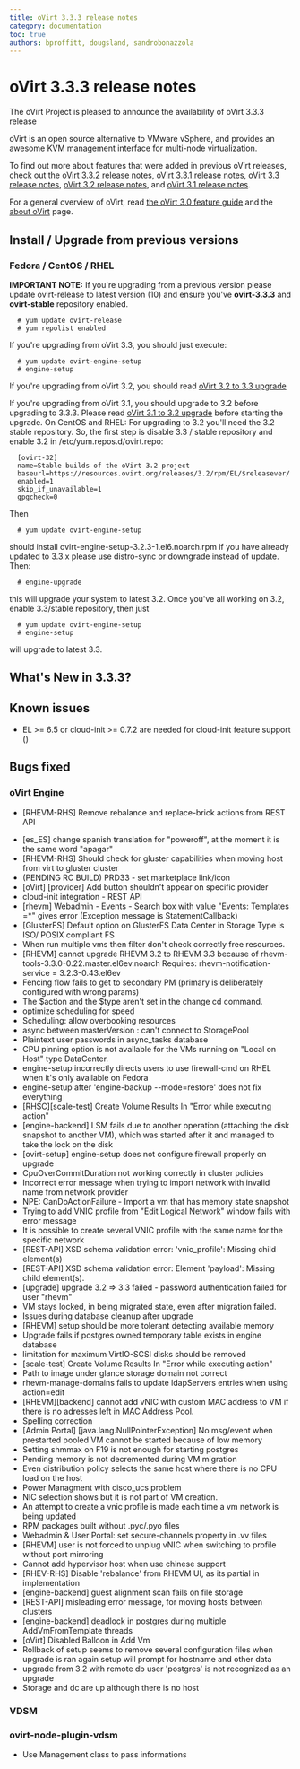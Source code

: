 ```yaml
---
title: oVirt 3.3.3 release notes
category: documentation
toc: true
authors: bproffitt, dougsland, sandrobonazzola
---
```


# oVirt 3.3.3 release notes

The oVirt Project is pleased to announce the availability of oVirt 3.3.3 release

oVirt is an open source alternative to VMware vSphere, and provides an awesome KVM management interface for multi-node virtualization.

To find out more about features that were added in previous oVirt releases, check out the [oVirt 3.3.2 release notes](/develop/release-management/releases/3.3.2/), [oVirt 3.3.1 release notes](/develop/release-management/releases/3.3.1/), [oVirt 3.3 release notes](/develop/release-management/releases/3.3/), [oVirt 3.2 release notes](/develop/release-management/releases/3.2/), and [oVirt 3.1 release notes](/develop/release-management/releases/3.1/).

For a general overview of oVirt, read [the oVirt 3.0 feature guide](/develop/release-management/releases/3.0/feature-guide/) and the [about oVirt](/community/about.html) page.

## Install / Upgrade from previous versions

### Fedora / CentOS / RHEL


**IMPORTANT NOTE:** If you're upgrading from a previous version please update ovirt-release to latest version (10) and ensure you've **ovirt-3.3.3** and **ovirt-stable** repository enabled.

      # yum update ovirt-release
      # yum repolist enabled

If you're upgrading from oVirt 3.3, you should just execute:

      # yum update ovirt-engine-setup
      # engine-setup

If you're upgrading from oVirt 3.2, you should read [oVirt 3.2 to 3.3 upgrade](/develop/release-management/releases/3.2/to-3.3-upgrade/)

If you're upgrading from oVirt 3.1, you should upgrade to 3.2 before upgrading to 3.3.3. Please read [oVirt 3.1 to 3.2 upgrade](/develop/release-management/releases/3.1/to-3.2-upgrade/) before starting the upgrade.
 On CentOS and RHEL: For upgrading to 3.2 you'll need the 3.2 stable repository.
So, the first step is disable 3.3 / stable repository and enable 3.2 in /etc/yum.repos.d/ovirt.repo:

      [ovirt-32]
      name=Stable builds of the oVirt 3.2 project
      baseurl=https://resources.ovirt.org/releases/3.2/rpm/EL/$releasever/
      enabled=1
      skip_if_unavailable=1
      gpgcheck=0

Then

      # yum update ovirt-engine-setup

should install ovirt-engine-setup-3.2.3-1.el6.noarch.rpm
if you have already updated to 3.3.x please use distro-sync or downgrade instead of update.
Then:

      # engine-upgrade

this will upgrade your system to latest 3.2.
Once you've all working on 3.2, enable 3.3/stable repository, then just

      # yum update ovirt-engine-setup
      # engine-setup

will upgrade to latest 3.3.

## What's New in 3.3.3?

## Known issues

*   EL >= 6.5 or cloud-init >= 0.7.2 are needed for cloud-init feature support ()

## Bugs fixed

### oVirt Engine

* [RHEVM-RHS] Remove rebalance and replace-brick actions from REST API
 - [es_ES] change spanish translation for "poweroff", at the moment it is the same word "apagar"
 - [RHEVM-RHS] Should check for gluster capabilities when moving host from virt to gluster cluster
 - (PENDING RC BUILD) PRD33 - set marketplace link/icon
 - [oVirt] [provider] Add button shouldn't appear on specific provider
 - cloud-init integration - REST API
 - [rhevm] Webadmin - Events - Search box with value "Events: Templates =\*" gives error (Exception message is StatementCallback)
 - [GlusterFS] Default option on GlusterFS Data Center in Storage Type is ISO/ POSIX compliant FS
 - When run multiple vms then filter don't check correctly free resources.
 - [RHEVM] cannot upgrade RHEVM 3.2 to RHEVM 3.3 because of rhevm-tools-3.3.0-0.22.master.el6ev.noarch Requires: rhevm-notification-service = 3.2.3-0.43.el6ev
 - Fencing flow fails to get to secondary PM (primary is deliberately configured with wrong params)
 - The $action and the $type aren't set in the change cd command.
 - optimize scheduling for speed
 - Scheduling: allow overbooking resources
 - async between masterVersion : can't connect to StoragePool
 - Plaintext user passwords in async_tasks database
 - CPU pinning option is not available for the VMs running on "Local on Host" type DataCenter.
 - engine-setup incorrectly directs users to use firewall-cmd on RHEL when it's only available on Fedora
 - engine-setup after 'engine-backup --mode=restore' does not fix everything
 - [RHSC][scale-test] Create Volume Results In "Error while executing action"
 - [engine-backend] LSM fails due to another operation (attaching the disk snapshot to another VM), which was started after it and managed to take the lock on the disk
 - [ovirt-setup] engine-setup does not configure firewall properly on upgrade
 - CpuOverCommitDuration not working correctly in cluster policies
 - Incorrect error message when trying to import network with invalid name from network provider
 - NPE: CanDoActionFailure - Import a vm that has memory state snapshot
 - Trying to add VNIC profile from "Edit Logical Network" window fails with error message
 - It is possible to create several VNIC profile with the same name for the specific network
 - [REST-API] XSD schema validation error: 'vnic_profile': Missing child element(s)
 - [REST-API] XSD schema validation error: Element 'payload': Missing child element(s).
 - [upgrade] upgrade 3.2 => 3.3 failed - password authentication failed for user "rhevm"
 - VM stays locked, in being migrated state, even after migration failed.
 - Issues during database cleanup after upgrade
 - [RHEVM] setup should be more tolerant detecting available memory
 - Upgrade fails if postgres owned temporary table exists in engine database
 - limitation for maximum VirtIO-SCSI disks should be removed
 - [scale-test] Create Volume Results In "Error while executing action"
 - Path to image under glance storage domain not correct
 - rhevm-manage-domains fails to update ldapServers entries when using action=edit
 - [RHEVM][backend] cannot add vNIC with custom MAC address to VM if there is no adresses left in MAC Address Pool.
 - Spelling correction
 - [Admin Portal] [java.lang.NullPointerException] No msg/event when prestarted pooled VM cannot be started because of low memory
 - Setting shmmax on F19 is not enough for starting postgres
 - Pending memory is not decremented during VM migration
 - Even distribution policy selects the same host where there is no CPU load on the host
 - Power Managment with cisco_ucs problem
 - NIC selection shows but it is not part of VM creation.
 - An attempt to create a vnic profile is made each time a vm network is being updated
 - RPM packages built without .pyc/.pyo files
 - Webadmin & User Portal: set secure-channels property in .vv files
 - [RHEVM] user is not forced to unplug vNIC when switching to profile without port mirroring
 - Cannot add hypervisor host when use chinese support
 - [RHEV-RHS] Disable 'rebalance' from RHEVM UI, as its partial in implementation
 - [engine-backend] guest alignment scan fails on file storage
 - [REST-API] misleading error message, for moving hosts between clusters
 - [engine-backend] deadlock in postgres during multiple AddVmFromTemplate threads
 - [oVirt] Disabled Balloon in Add Vm
 - Rollback of setup seems to remove several configuration files when upgrade is ran again setup will prompt for hostname and other data
 - upgrade from 3.2 with remote db user 'postgres' is not recognized as an upgrade
 - Storage and dc are up although there is no host

### VDSM

### ovirt-node-plugin-vdsm

* Use Management class to pass informations

